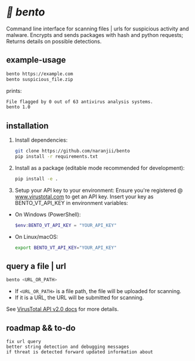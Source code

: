 <h1><i>🏅 bento </i></h1>
Command line interface for scanning files | urls for suspicious activity and malware. Encrypts and sends packages with hash and python requests; Returns details on possible detections.

## example-usage
```sh
bento https://example.com
bento suspicious_file.zip
```
prints:
```sh
File flagged by 0 out of 63 antivirus analysis systems.
bento 1.0
```
## installation
1. Install dependencies:
	 ```sh
     git clone https://github.com/naranjii/bento
	 pip install -r requirements.txt
	 ```
2. Install as a package (editable mode recommended for development):
	 ```sh
	 pip install -e .
	 ```
3. Setup your API key to your environment:
Ensure you're registered @ www.virustotal.com to get an API key.
Insert your key as BENTO_VT_API_KEY in environment variables:

- On Windows (PowerShell):
	```powershell
	$env:BENTO_VT_API_KEY = "YOUR_API_KEY"
	```
- On Linux/macOS:
	```sh
	export BENTO_VT_API_KEY="YOUR_API_KEY"
	```

## query a file | url
```sh
bento <URL_OR_PATH>
```

- If `<URL_OR_PATH>` is a file path, the file will be uploaded for scanning.
- If it is a URL, the URL will be submitted for scanning.

See [VirusTotal API v2.0 docs](https://docs.virustotal.com/v2.0/) for more details.

## roadmap && to-do
```
fix url query
better string detection and debugging messages
if threat is detected forward updated information about 
```

